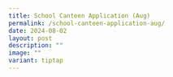 ```yaml
---
title: School Canteen Application (Aug)
permalink: /school-canteen-application-aug/
date: 2024-08-02
layout: post
description: ""
image: ""
variant: tiptap
---
```

